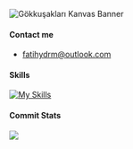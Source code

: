 ![Gökkuşakları Kanvas Banner](https://user-images.githubusercontent.com/20463385/158904076-2e572ec6-3527-4be6-aa67-ce5a2ce1a508.png)


#### Contact me
- fatihydrm@outlook.com


#### Skills
[![My Skills](https://skillicons.dev/icons?i=html,css,js,sass,git,ai,vscode)](https://skillicons.dev)


#### Commit Stats
<img src="https://github-readme-stats.vercel.app/api?username=zluvsand&show_icons=true&theme=dark"/>
